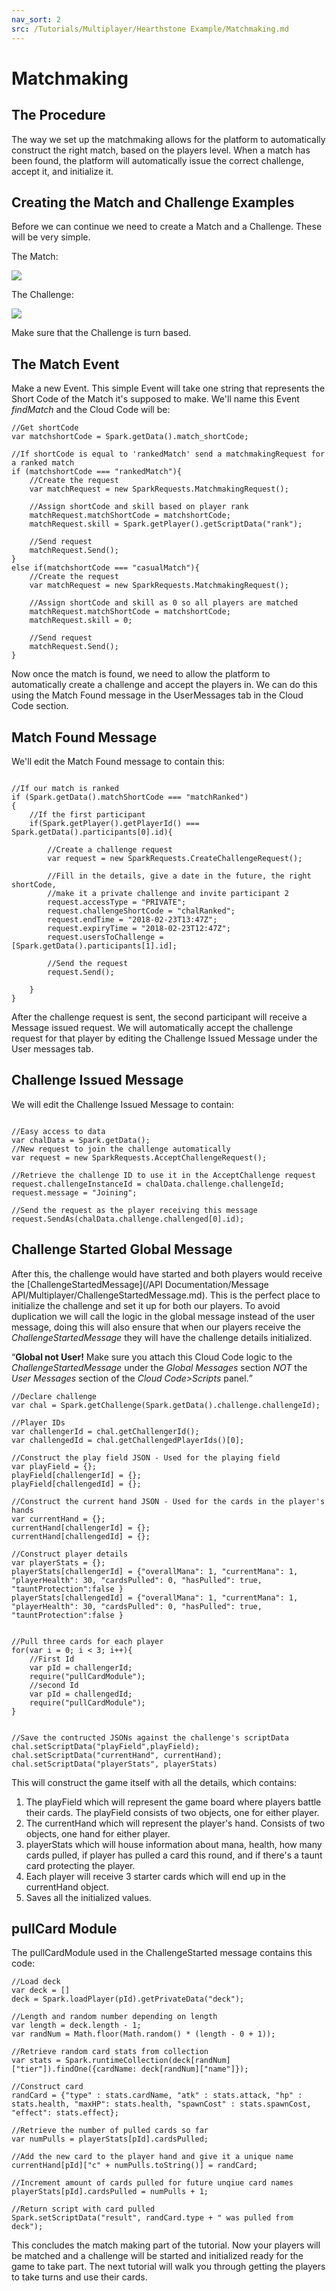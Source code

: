 ```yaml
---
nav_sort: 2
src: /Tutorials/Multiplayer/Hearthstone Example/Matchmaking.md
---
```


# Matchmaking

## The Procedure

The way we set up the matchmaking allows for the platform to automatically construct the right match, based on the players level. When a match has been found, the platform will automatically issue the correct challenge, accept it, and initialize it.

## Creating the Match and Challenge Examples

Before we can continue we need to create a Match and a Challenge. These will be very simple.

The Match:

![](img/3.png)

The Challenge:

![](img/4.png)

Make sure that the Challenge is turn based.

## The Match Event

Make a new Event. This simple Event will take one string that represents the Short Code of the Match it's supposed to make. We'll name this Event *findMatch* and the Cloud Code will be:

```
//Get shortCode
var matchshortCode = Spark.getData().match_shortCode;

//If shortCode is equal to 'rankedMatch' send a matchmakingRequest for a ranked match
if (matchshortCode === "rankedMatch"){
    //Create the request
    var matchRequest = new SparkRequests.MatchmakingRequest();

    //Assign shortCode and skill based on player rank
    matchRequest.matchShortCode = matchshortCode;
    matchRequest.skill = Spark.getPlayer().getScriptData("rank");

    //Send request
    matchRequest.Send();
}
else if(matchshortCode === "casualMatch"){
    //Create the request
    var matchRequest = new SparkRequests.MatchmakingRequest();

    //Assign shortCode and skill as 0 so all players are matched
    matchRequest.matchShortCode = matchshortCode;
    matchRequest.skill = 0;

    //Send request
    matchRequest.Send();
}
```

Now once the match is found, we need to allow the platform to automatically create a challenge and accept the players in. We can do this using the Match Found message in the UserMessages tab in the Cloud Code section.

## Match Found Message

We'll edit the Match Found message to contain this:

```

//If our match is ranked
if (Spark.getData().matchShortCode === "matchRanked")
{
    //If the first participant
    if(Spark.getPlayer().getPlayerId() === Spark.getData().participants[0].id){

        //Create a challenge request
        var request = new SparkRequests.CreateChallengeRequest();

        //Fill in the details, give a date in the future, the right shortCode,
        //make it a private challenge and invite participant 2
        request.accessType = "PRIVATE";
        request.challengeShortCode = "chalRanked";
        request.endTime = "2018-02-23T13:47Z";
        request.expiryTime = "2018-02-23T12:47Z";
        request.usersToChallenge = [Spark.getData().participants[1].id];

        //Send the request
        request.Send();

    }
}

```
After the challenge request is sent, the second participant will receive a Message issued request. We will automatically accept the challenge request for that player by editing the Challenge Issued Message under the User messages tab.

## Challenge Issued Message

We will edit the Challenge Issued Message to contain:

```

//Easy access to data
var chalData = Spark.getData();
//New request to join the challenge automatically
var request = new SparkRequests.AcceptChallengeRequest();

//Retrieve the challenge ID to use it in the AcceptChallenge request
request.challengeInstanceId = chalData.challenge.challengeId;
request.message = "Joining";

//Send the request as the player receiving this message
request.SendAs(chalData.challenge.challenged[0].id);

```

## Challenge Started Global Message

After this, the challenge would have started and both players would receive the [ChallengeStartedMessage](/API Documentation/Message API/Multiplayer/ChallengeStartedMessage.md). This is the perfect place to initialize the challenge and set it up for both our players. To avoid duplication we will call the logic in the global message instead of the user message, doing this will also ensure that when our players receive the *ChallengeStartedMessage* they will have the challenge details initialized.

<q>**Global not User!** Make sure you attach this Cloud Code logic to the *ChallengeStartedMessage* under the *Global Messages* section *NOT* the *User Messages* section of the *Cloud Code>Scripts* panel.</q>

```
//Declare challenge
var chal = Spark.getChallenge(Spark.getData().challenge.challengeId);

//Player IDs
var challengerId = chal.getChallengerId();
var challengedId = chal.getChallengedPlayerIds()[0];

//Construct the play field JSON - Used for the playing field
var playField = {};
playField[challengerId] = {};
playField[challengedId] = {};

//Construct the current hand JSON - Used for the cards in the player's hands
var currentHand = {};
currentHand[challengerId] = {};
currentHand[challengedId] = {};

//Construct player details
var playerStats = {};
playerStats[challengerId] = {"overallMana": 1, "currentMana": 1, "playerHealth": 30, "cardsPulled": 0, "hasPulled": true, "tauntProtection":false }
playerStats[challengedId] = {"overallMana": 1, "currentMana": 1, "playerHealth": 30, "cardsPulled": 0, "hasPulled": true, "tauntProtection":false }


//Pull three cards for each player
for(var i = 0; i < 3; i++){
    //First Id
    var pId = challengerId;
    require("pullCardModule");
    //second Id
    var pId = challengedId;
    require("pullCardModule");
}


//Save the contructed JSONs against the challenge's scriptData
chal.setScriptData("playField",playField);
chal.setScriptData("currentHand", currentHand);
chal.setScriptData("playerStats", playerStats)

```

This will construct the game itself with all the details, which contains:

1. The playField which will represent the game board where players battle their cards. The playField consists of two objects, one for either player.
2. The currentHand which will represent the player's hand. Consists of two objects, one hand for either player.
3. playerStats which will house information about mana, health, how many cards pulled, if player has pulled a card this round, and if there's a taunt card protecting the player.
4. Each player will receive 3 starter cards which will end up in the currentHand object.
5. Saves all the initialized values.

## pullCard Module

The pullCardModule used in the ChallengeStarted message contains this code:

```
//Load deck
var deck = []
deck = Spark.loadPlayer(pId).getPrivateData("deck");

//Length and random number depending on length
var length = deck.length - 1;
var randNum = Math.floor(Math.random() * (length - 0 + 1));

//Retrieve random card stats from collection
var stats = Spark.runtimeCollection(deck[randNum]["tier"]).findOne({cardName: deck[randNum]["name"]});

//Construct card
randCard = {"type" : stats.cardName, "atk" : stats.attack, "hp" : stats.health, "maxHP": stats.health, "spawnCost" : stats.spawnCost, "effect": stats.effect};

//Retrieve the number of pulled cards so far
var numPulls = playerStats[pId].cardsPulled;

//Add the new card to the player hand and give it a unique name
currentHand[pId]["c" + numPulls.toString()] = randCard;

//Increment amount of cards pulled for future unqiue card names
playerStats[pId].cardsPulled = numPulls + 1;

//Return script with card pulled
Spark.setScriptData("result", randCard.type + " was pulled from deck");

```

This concludes the match making part of the tutorial. Now your players will be matched and a challenge will be started and initialized ready for the game to take part. The next tutorial will walk you through getting the players to take turns and use their cards.
